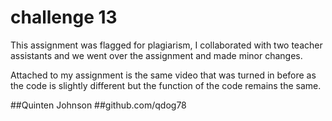 # challenge 13


This assignment was flagged for plagiarism, I collaborated with two teacher assistants and we went over the assignment and made minor changes. 

Attached to my assignment is the same video that was turned in before as the code is slightly different but the function of the code remains the same.


##Quinten Johnson
##github.com/qdog78
